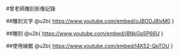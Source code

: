 #曾老師雕刻影像記錄

##雕刻文字
@u2b{
https://www.youtube.com/embed/oJBODJ8lvM0
}

##雕刻
@u2b{
https://www.youtube.com/embed/i8NkGp5P66U
}

##使用線鋸
@u2b{
https://www.youtube.com/embed/l4K52-QpTOU
}

